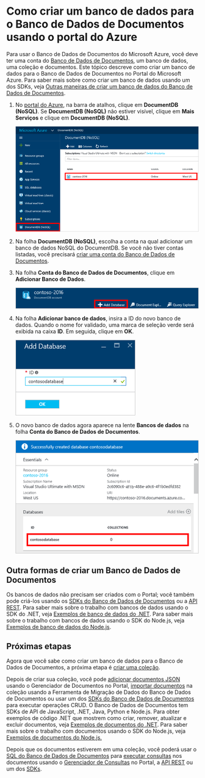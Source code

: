 <properties 
	pageTitle="Como criar um banco de dados no Banco de Dados de Documentos | Microsoft Azure" 
	description="Saiba como criar um banco de dados usando o portal de serviço online do Banco de Dados de Documentos do Azure, um banco de dados NoSQL extremamente rápido de escala global." 
	keywords="como criar um banco de dados" 
	services="documentdb" 
	authors="mimig1" 
	manager="jhubbard" 
	editor="monicar" 
	documentationCenter=""/>

<tags 
	ms.service="documentdb" 
	ms.workload="data-services" 
	ms.tgt_pltfrm="na" 
	ms.devlang="na" 
	ms.topic="article" 
	ms.date="08/25/2016" 
	ms.author="mimig"/>

# Como criar um banco de dados para o Banco de Dados de Documentos usando o portal do Azure

Para usar o Banco de Dados de Documentos do Microsoft Azure, você deve ter uma conta do [Banco de Dados de Documentos](documentdb-create-account.md), um banco de dados, uma coleção e documentos. Este tópico descreve como criar um banco de dados para o Banco de Dados de Documentos no Portal do Microsoft Azure. Para saber mais sobre como criar um banco de dados usando um dos SDKs, veja [Outras maneiras de criar um banco de dados do Banco de Dados de Documentos](#other-ways-to-create-a-documentdb-database).

1.  No [portal do Azure](https://portal.azure.com/), na barra de atalhos, clique em **DocumentDB (NoSQL)**. Se **DocumentDB (NoSQL)** não estiver visível, clique em **Mais Serviços** e clique em **DocumentDB (NoSQL)**.


    ![Captura de tela que mostra como criar um banco de dados e realça Contas do Banco de Dados de Documentos na folha Procurar e uma conta do Banco de Dados de Documentos na folha Contas do Banco de Dados de Documentos](./media/documentdb-create-database/docdb-database-creation-1-2.png)

2.  Na folha **DocumentDB (NoSQL)**, escolha a conta na qual adicionar um banco de dados NoSQL do DocumentDB. Se você não tiver contas listadas, você precisará [criar uma conta do Banco de Dados de Documentos](documentdb-create-account.md).

3. Na folha **Conta do Banco de Dados de Documentos**, clique em **Adicionar Banco de Dados**.

    ![Captura de tela que mostra como criar um banco de dados e realça o botão Adicionar Banco de Dados, a caixa ID e o botão OK](./media/documentdb-create-database/docdb-database-creation-3-5.png)

4. Na folha **Adicionar banco de dados**, insira a ID do novo banco de dados. Quando o nome for validado, uma marca de seleção verde será exibida na caixa **ID**. Em seguida, clique em **OK**.

    ![Captura de tela que mostra como criar um banco de dados e realça o botão Adicionar Banco de Dados, a caixa ID e o botão OK](./media/documentdb-create-database/docdb-database-creation-4.png)

5. O novo banco de dados agora aparece na lente **Bancos de dados** na folha **Conta do Banco de Dados de Documentos**.
 
	![Captura de tela do novo banco de dados na folha Conta do Banco de Dados de Documentos](./media/documentdb-create-database/docdb-database-creation-6.png)

## Outra formas de criar um Banco de Dados de Documentos

Os bancos de dados não precisam ser criados com o Portal; você também pode criá-los usando os [SDKs do Banco de Dados de Documentos](documentdb-sdk-dotnet.md) ou a [API REST](https://msdn.microsoft.com/library/mt489072.aspx). Para saber mais sobre o trabalho com bancos de dados usando o SDK do .NET, veja [Exemplos de banco de dados do .NET](documentdb-dotnet-samples.md#database-examples). Para saber mais sobre o trabalho com bancos de dados usando o SDK do Node.js, veja [Exemplos de banco de dados do Node.js](documentdb-nodejs-samples.md#database-examples).

## Próximas etapas

Agora que você sabe como criar um banco de dados para o Banco de Dados de Documentos, a próxima etapa é [criar uma coleção](documentdb-create-collection.md).

Depois de criar sua coleção, você pode [adicionar documentos JSON](documentdb-view-json-document-explorer.md) usando o Gerenciador de Documentos no Portal, [importar documentos](documentdb-import-data.md) na coleção usando a Ferramenta de Migração de Dados do Banco de Dados de Documentos ou usar um dos [SDKs do Banco de Dados de Documentos](documentdb-sdk-dotnet.md) para executar operações CRUD. O Banco de Dados de Documentos tem SDKs de API de JavaScript, .NET, Java, Python e Node.js. Para obter exemplos de código .NET que mostrem como criar, remover, atualizar e excluir documentos, veja [Exemplos de documentos do .NET](documentdb-dotnet-samples.md#document-examples). Para saber mais sobre o trabalho com documentos usando o SDK do Node.js, veja [Exemplos de documentos do Node.js.](documentdb-nodejs-samples.md#document-examples)

Depois que os documentos estiverem em uma coleção, você poderá usar o [SQL do Banco de Dados de Documentos](documentdb-sql-query.md) para [executar consultas](documentdb-sql-query.md#executing-sql-queries) nos documentos usando o [Gerenciador de Consultas](documentdb-query-collections-query-explorer.md) no Portal, a [API REST](https://msdn.microsoft.com/library/azure/dn781481.aspx) ou um dos [SDKs](documentdb-sdk-dotnet.md).

<!---HONumber=AcomDC_0831_2016--->